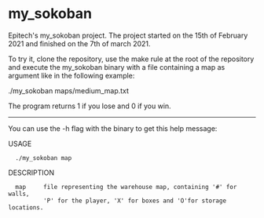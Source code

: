 # my_sokoban

Epitech's my_sokoban project. The project started on the 15th of February 2021 and finished on the 7th of march 2021.

To try it, clone the repository, use the make rule at the root of the repository and execute the my_sokoban binary with a file containing a map as argument like in the following example:

./my_sokoban maps/medium_map.txt

The program returns 1 if you lose and 0 if you win.

- - - - - - - - -

You can use the -h flag with the binary to get this help message:

USAGE

      ./my_sokoban map

DESCRIPTION

      map     file representing the warehouse map, containing '#' for walls,
              'P' for the player, 'X' for boxes and 'O'for storage locations.
              
